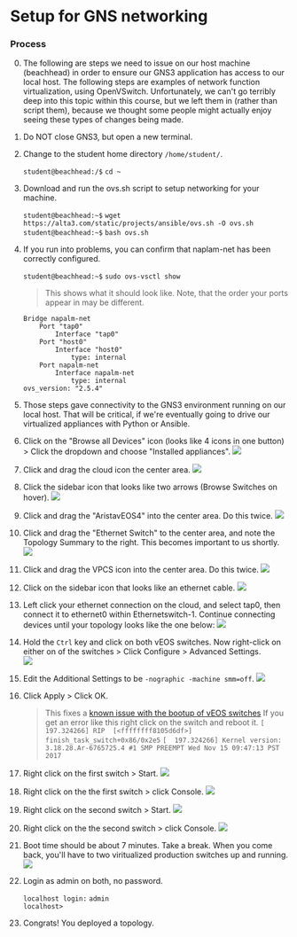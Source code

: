 # Setup for GNS networking

### Process

 0. The following are steps we need to issue on our host machine (beachhead) in order to ensure our GNS3 application has access to our local host. The following steps are examples of network function virtualization, using OpenVSwitch. Unfortunately, we can't go terribly deep into this topic within this course, but we left them in (rather than script them), because we thought some people might actually enjoy seeing these types of changes being made. 

 0. Do NOT close GNS3, but open a new terminal.
 
 0. Change to the student home directory `/home/student/`.
 
    `student@beachhead:/$` `cd ~`
 
 0. Download and run the ovs.sh script to setup networking for your machine.
 
    `student@beachhead:~$` `wget https://alta3.com/static/projects/ansible/ovs.sh -O ovs.sh`  
    `student@beachhead:~$` `bash ovs.sh`

 0. If you run into problems, you can confirm that naplam-net has been correctly configured.

    `student@beachhead:~$` `sudo ovs-vsctl show`

    > This shows what it should look like. Note, that the order your ports appear in may be different.
 
    ```
    Bridge napalm-net
        Port "tap0"
            Interface "tap0"
        Port "host0"
            Interface "host0"
                type: internal
        Port napalm-net
            Interface napalm-net
                type: internal
    ovs_version: "2.5.4"
    ```

 0. Those steps gave connectivity to the GNS3 environment running on our local host. That will be critical, if we're eventually going to drive our virtualized appliances with Python or Ansible.

 0. Click on the "Browse all Devices" icon (looks like 4 icons in one button) > Click the dropdown and choose "Installed appliances".
    ![](https://alta3.com/static/images/Napalm_Install/Setting_UP_GNS_Networking/Build_a_network_topology/network_top_1.png)     <br>
 0. Click and drag the cloud icon the center area.
    ![](https://alta3.com/static/images/Napalm_Install/Setting_UP_GNS_Networking/Build_a_network_topology/network_top_2.png)     <br>
 0. Click the sidebar icon that looks like two arrows (Browse Switches on hover).
    ![](https://alta3.com/static/images/Napalm_Install/Setting_UP_GNS_Networking/Build_a_network_topology/network_top_3.png)     <br>
 0. Click and drag the "AristavEOS4" into the center area. Do this twice.
    ![](https://alta3.com/static/images/Napalm_Install/Setting_UP_GNS_Networking/Build_a_network_topology/network_top_4.png)
    <br>
 0. Click and drag the "Ethernet Switch" to the center area, and note the Topology Summary to the right. This becomes important to us shortly. 
    ![](https://alta3.com/static/images/Napalm_Install/Setting_UP_GNS_Networking/Build_a_network_topology/network_top_5.png)
    <br>
 0. Click and drag the VPCS icon into the center area. Do this twice. 
    ![](https://alta3.com/static/images/Napalm_Install/Setting_UP_GNS_Networking/Build_a_network_topology/network_top_6.png)
    <br>
 0. Click on the sidebar icon that looks like an ethernet cable.
    ![](https://alta3.com/static/images/Napalm_Install/Setting_UP_GNS_Networking/Build_a_network_topology/network_top_ethernet_snake.png)
    <br>
 0. Left click your ethernet connection on the cloud, and select tap0, then connect it to ethernet0 within Ethernetswitch-1. Continue connecting devices until your topology looks like the one below:
    ![](https://alta3.com/static/images/Napalm_Install/Setting_UP_GNS_Networking/Build_a_network_topology/network_top_eth_cable_look_like_this.png)

 0. Hold the `Ctrl` key and click on both vEOS switches. Now right-click on either on of the switches > Click Configure > Advanced Settings.  
    ![](https://alta3.com/static/images/Napalm_Install/Setting_UP_GNS_Networking/Build_a_network_topology/network_top_8.png)
    <br>
 0. Edit the Additional Settings to be `-nographic -machine smm=off`.
    ![](https://alta3.com/static/images/Napalm_Install/Setting_UP_GNS_Networking/Build_a_network_topology/network_top_10.png)
    <br>    

 0. Click Apply > Click OK.
    > This fixes a [known issue with the bootup of vEOS switches](https://www.gns3.com/qa/arista-veos-4-20-wont-boot-prope)
    > If you get an error like this right click on the switch and reboot it. 
    `[  197.324266] RIP  [<ffffffff8105d6df>] finish_task_switch+0x86/0x2e5`
    `[  197.324266] Kernel version: 3.18.28.Ar-6765725.4 #1 SMP PREEMPT Wed Nov 15 09:47:13 PST 2017`

 0. Right click on the first switch > Start.
    ![](https://alta3.com/static/images/Napalm_Install/Setting_UP_GNS_Networking/Build_a_network_topology/network_top_14.png)
    <br>
 0. Right click on the the first switch > click Console.
    ![](https://alta3.com/static/images/Napalm_Install/Setting_UP_GNS_Networking/Build_a_network_topology/network_top_open_switch_console.png)
    <br>
 0. Right click on the second switch > Start.
    ![](https://alta3.com/static/images/Napalm_Install/Setting_UP_GNS_Networking/Build_a_network_topology/network_top_14.png)
    <br>
 0. Right click on the the second switch > click Console.
    ![](https://alta3.com/static/images/Napalm_Install/Setting_UP_GNS_Networking/Build_a_network_topology/network_top_open_switch_console.png)
    <br>
 0. Boot time should be about 7 minutes. Take a break. When you come back, you'll have to two viritualized production switches up and running.
    ![](https://alta3.com/static/images/Napalm_Install/Setting_UP_GNS_Networking/Build_a_network_topology/network_top_16.png)
    <br>
 0. Login as admin on both, no password.

    `localhost login:` `admin`  
    `localhost>`
    
 0. Congrats! You deployed a topology.
